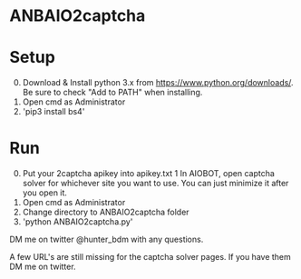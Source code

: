 # ANBAIO2captcha

# Setup

0. Download & Install python 3.x from https://www.python.org/downloads/. Be sure to check "Add to PATH" when installing.
1. Open cmd as Administrator
2. 'pip3 install bs4'

# Run

0. Put your 2captcha apikey into apikey.txt
1  In AIOBOT, open captcha solver for whichever site you want to use. You can just minimize it after you open it.
2. Open cmd as Administrator
3. Change directory to ANBAIO2captcha folder
4. 'python ANBAIO2captcha.py'

DM me on twitter @hunter_bdm with any questions.

A few URL's are still missing for the captcha solver pages. If you have them DM me on twitter.